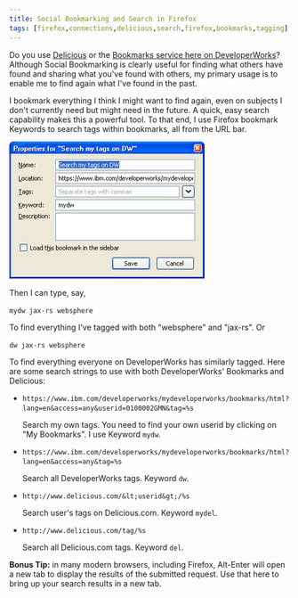 ```yaml
---
title: Social Bookmarking and Search in Firefox
tags: [firefox,connections,delicious,search,firefox,bookmarks,tagging]
---
```

Do you use [Delicious](http://www.delicious.com/) or the [Bookmarks service here on DeveloperWorks](https://www.ibm.com/developerworks/community/bookmarks)? Although Social Bookmarking is clearly useful for finding what others have found and sharing what you've found with others, my primary usage is to enable me to find again what I've found in the past.

I bookmark everything I think I might want to find again, even on subjects I don't currently need but might need in the future. A quick, easy search capability makes this a powerful tool. To that end, I use Firefox bookmark Keywords to search tags within bookmarks, all from the URL bar.

[![image](/assets/FirefoxKeywordBookmark-DW.PNG)](/assets/FirefoxKeywordBookmark-DW.PNG)

Then I can type, say,

`mydw jax-rs websphere`

To find everything I've tagged with both "websphere" and "jax-rs". Or

`dw jax-rs websphere`

To find everything everyone on DeveloperWorks has similarly tagged. Here are some search strings to use with both DeveloperWorks' Bookmarks and Delicious:

* `https://www.ibm.com/developerworks/mydeveloperworks/bookmarks/html?lang=en&access=any&userid=0100002GMN&tag=%s`

  Search my own tags. You need to find your own userid by clicking on "My Bookmarks". I use Keyword `mydw`.

* `https://www.ibm.com/developerworks/mydeveloperworks/bookmarks/html?lang=en&access=any&tag=%s`

  Search all DeveloperWorks tags. Keyword `dw`.

* `http://www.delicious.com/&lt;userid&gt;/%s`

  Search user's tags on Delicious.com. Keyword `mydel`.

* `http://www.delicious.com/tag/%s`

  Search all Delicious.com tags. Keyword `del`.

**Bonus Tip:** in many modern browsers, including Firefox, Alt-Enter will open a new tab to display the results of the submitted request. Use that here to bring up your search results in a new tab.
